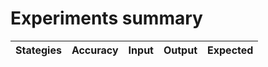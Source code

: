 # Experiments summary

| Stategies   | Accuracy   | Input   | Output   | Expected   |
|-------------|------------|---------|----------|------------|
